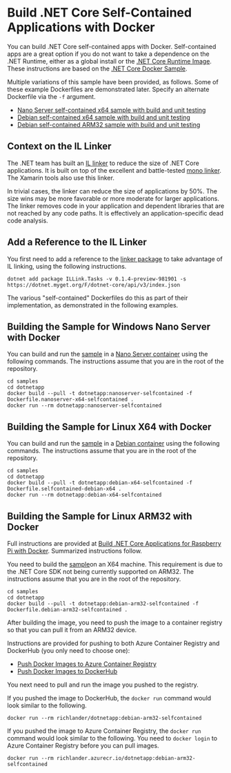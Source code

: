 # Build .NET Core Self-Contained Applications with Docker

You can build .NET Core self-contained apps with Docker. Self-contained apps are a great option if you do not want to take a dependence on the .NET Runtime, either as a global install or the [.NET Core Runtime Image](https://hub.docker.com/r/microsoft/dotnet/). These instructions are based on the [.NET Core Docker Sample](README.md).

Multiple variations of this sample have been provided, as follows. Some of these example Dockerfiles are demonstrated later. Specify an alternate Dockerfile via the `-f` argument.

* [Nano Server self-contained x64 sample with build and unit testing](Dockerfile.nanoserver-x64-selfcontained)
* [Debian self-contained x64 sample with build and unit testing](Dockerfile.debian-x64-selfcontained)
* [Debian self-contained ARM32 sample with build and unit testing](Dockerfile.debian-arm32-selfcontained)

## Context on the IL Linker

The .NET team has built an [IL linker](https://github.com/dotnet/core/blob/master/samples/linker-instructions.md
) to reduce the size of .NET Core applications. It is built on top of the excellent and battle-tested [mono linker](https://github.com/mono/linker). The Xamarin tools also use this linker.

In trivial cases, the linker can reduce the size of applications by 50%. The size wins may be more favorable or more moderate for larger applications. The linker removes code in your application and dependent libraries that are not reached by any code paths. It is effectively an application-specific dead code analysis.

## Add a Reference to the IL Linker

You first need to add a reference to the [linker package](https://dotnet.myget.org/feed/dotnet-core/package/nuget/Illink.Tasks) to take advantage of IL linking, using the following instructions.

```console
dotnet add package ILLink.Tasks -v 0.1.4-preview-981901 -s https://dotnet.myget.org/F/dotnet-core/api/v3/index.json
```

The various "self-contained" Dockerfiles do this as part of their implementation, as demonstrated in the following examples.

## Building the Sample for Windows Nano Server with Docker

You can build and run the [sample](Dockerfile.nanoserver-x64-selfcontained) in a [Nano Server container](https://hub.docker.com/r/microsoft/nanoserver/) using the following commands. The instructions assume that you are in the root of the repository.

```console
cd samples
cd dotnetapp
docker build --pull -t dotnetapp:nanoserver-selfcontained -f Dockerfile.nanoserver-x64-selfcontained .
docker run --rm dotnetapp:nanoserver-selfcontained
```

## Building the Sample for Linux X64 with Docker

You can build and run the [sample](Dockerfile.selfcontained-linux-x64) in a [Debian container](https://hub.docker.com/r/library/debian/) using the following commands. The instructions assume that you are in the root of the repository.

```console
cd samples
cd dotnetapp
docker build --pull -t dotnetapp:debian-x64-selfcontained -f Dockerfile.selfcontained-debian-x64 .
docker run --rm dotnetapp:debian-x64-selfcontained
```

## Building the Sample for Linux ARM32 with Docker

Full instructions are provided at [Build .NET Core Applications for Raspberry Pi with Docker](dotnet-docker-arm32.md). Summarized instructions follow.

You need to build the [sample](Dockerfile.debian-arm32-selfcontained)on an X64 machine. This requirement is due to the .NET Core SDK not being currently supported on ARM32. The instructions assume that you are in the root of the repository.

```console
cd samples
cd dotnetapp
docker build --pull -t dotnetapp:debian-arm32-selfcontained -f Dockerfile.debian-arm32-selfcontained .
```

After building the image, you need to push the image to a container registry so that you can pull it from an ARM32 device.

Instructions are provided for pushing to both Azure Container Registry and DockerHub (you only need to choose one):

* [Push Docker Images to Azure Container Registry](push-image-to-acr.md)
* [Push Docker Images to DockerHub](push-image-to-dockerhub.md)

You next need to pull and run the image you pushed to the registry.

If you pushed the image to DockerHub, the `docker run` command would look similar to the following.

```console
docker run --rm richlander/dotnetapp:debian-arm32-selfcontained
```

If you pushed the image to Azure Container Registry, the `docker run` command would look similar to the following. You need to `docker login` to Azure Container Registry before you can pull images.

```console
docker run --rm richlander.azurecr.io/dotnetapp:debian-arm32-selfcontained
```
